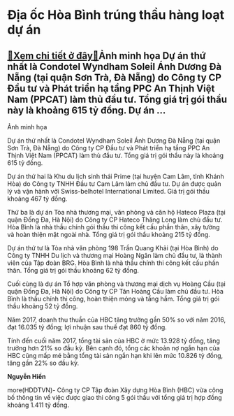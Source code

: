 Địa ốc Hòa Bình trúng thầu hàng loạt dự án
==========================================

[:gift:Xem chi tiết ở đây:gift:](https://hddtvn.com/dia-oc-hoa-binh-trung-thau-hang-loat-du-an/)Ảnh minh họa Dự án thứ nhất là Condotel Wyndham Soleil Ánh Dương Đà Nẵng (tại quận Sơn Trà, Đà Nẵng) do Công ty CP Đầu tư và Phát triển hạ tầng PPC An Thịnh Việt Nam (PPCAT) làm thủ đầu tư. Tổng giá trị gói thầu này là khoảng 615 tỷ đồng. Dự án …
------------------------------------------------------------------------------------------------------------------------------------------------------------------------------------------------------------------------------------------------------







 






 Ảnh minh họa 


Dự án thứ nhất là Condotel Wyndham Soleil Ánh Dương Đà Nẵng (tại quận Sơn Trà, Đà Nẵng) do Công ty CP Đầu tư và Phát triển hạ tầng PPC An Thịnh Việt Nam (PPCAT) làm thủ đầu tư. Tổng giá trị gói thầu này là khoảng 615 tỷ đồng.


Dự án thứ hai là Khu du lịch sinh thái Prime (tại huyện Cam Lâm, tỉnh Khánh Hòa) do Công ty TNHH Đầu tư Cam Lâm làm chủ đầu tư. Dự án được quản lý và vận hành vởi Swiss-belhotel International Limited. Giá trị gói thầu khoảng 467 tỷ đồng.


Thứ ba là dự án Tòa nhà thương mại, văn phòng và căn hộ Hateco Plaza (tại quận Đống Đa, Hà Nội) do Công ty CP Hateco Thăng Long làm chủ đầu tư. Hòa Bình là nhà thầu chính gói thầu thi công kết cấu phần thân, xây tường và hoàn thiện mặt ngoài nhà. Tổng giá trị gói thầu khoảng 215 tỷ đồng.


Dự án thứ tư là Tòa nhà văn phòng 198 Trần Quang Khải (tại Hòa Bình) do Công ty TNHH Du lịch và thương mại Hoàng Ngân làm chủ đầu tư, là thành viên của Tập đoàn BRG. Hòa Bình là nhà thầu chính thi công kết cấu phần thân. Tổng giá trị gói thầu khoảng 62 tỷ đồng.


Cuối cùng là dự án Tổ hợp văn phòng và thương mại dịch vụ Hoàng Cầu (tại quận Đống Đa, Hà Nội) do Công ty CP Tân Hoàng Cầu làm chủ đầu tư. Hòa Bình là thầu chính thi công, hoàn thiện móng và tầng hầm. Tổng giá trị gói thầu khoảng 52 tỷ đồng.


Năm 2017, doanh thu thuần của HBC tăng trưởng gần 50% so với năm 2016, đạt 16.035 tỷ đồng; lợi nhuận sau thuế đạt 860 tỷ đồng. 


Tính đến cuối năm 2017, tổng tài sản của HBC ở mức 13.928 tỷ đồng, tăng trưởng hơn 21% so đầu kỳ. Bên cạnh đó, tổng các khoản nợ ngắn hạn của HBC cũng mấp mé bằng tổng tài sản ngắn hạn khi lên mức 10.826 tỷ đồng, tăng gần 22% so đầu kỳ. 






**Nguyễn Hiền**



more(HDDTVN)- Công ty CP Tập đoàn Xây dựng Hòa Bình (HBC) vừa công bố thông tin về việc được giao thi công 5 gói thầu với tổng giá trị hợp đồng khoảng 1.411 tỷ đồng.

